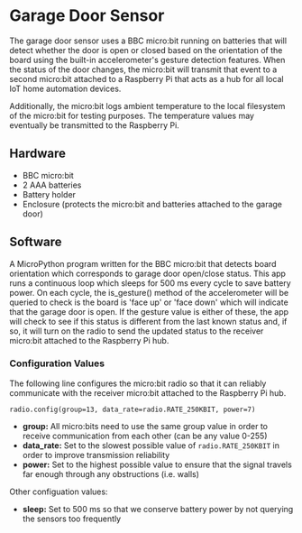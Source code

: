 # Garage Door Sensor
The garage door sensor uses a BBC micro:bit running on batteries that will detect whether the door is open or closed based on the orientation of the board using the built-in accelerometer's gesture detection features.  When the status of the door changes, the micro:bit will transmit that event to a second micro:bit attached to a Raspberry Pi that acts as a hub for all local IoT home automation devices.  

Additionally, the micro:bit logs ambient temperature to the local filesystem of the micro:bit for testing purposes.  The temperature values may eventually be transmitted to the Raspberry Pi.

## Hardware
- BBC micro:bit
- 2 AAA batteries
- Battery holder
- Enclosure (protects the micro:bit and batteries attached to the garage door)

## Software
A MicroPython program written for the BBC micro:bit that detects board orientation which corresponds to garage door open/close status.  This app runs a continuous loop which sleeps for 500 ms every cycle to save battery power.  On each cycle, the is_gesture() method of the accelerometer will be queried to check is the board is 'face up' or 'face down' which will indicate that the garage door is open.  If the gesture value is either of these, the app will check to see if this status is different from the last known status and, if so, it will turn on the radio to send the updated status to the receiver micro:bit attached to the Raspberry Pi hub.

### Configuration Values
The following line configures the micro:bit radio so that it can reliably communicate with the receiver micro:bit attached to the Raspberry Pi hub.

`radio.config(group=13, data_rate=radio.RATE_250KBIT, power=7)`
- **group:** All micro:bits need to use the same group value in order to receive communication from each other (can be any value 0-255)
- **data_rate:** Set to the slowest possible value of `radio.RATE_250KBIT` in order to improve transmission reliability
- **power:** Set to the highest possible value to ensure that the signal travels far enough through any obstructions (i.e. walls)

Other configuation values:
- **sleep:** Set to 500 ms so that we conserve battery power by not querying the sensors too frequently
